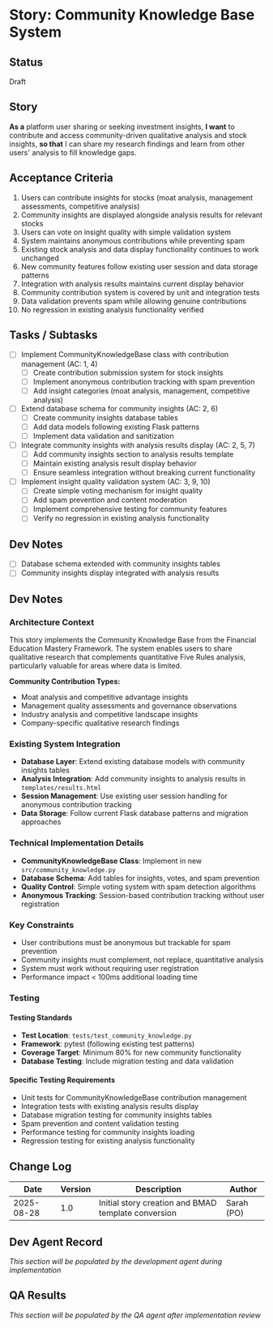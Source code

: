 <!-- Powered by BMAD™ Core -->

# Story: Community Knowledge Base System

## Status

Draft

## Story

**As a** platform user sharing or seeking investment insights,
**I want** to contribute and access community-driven qualitative analysis and stock insights,
**so that** I can share my research findings and learn from other users' analysis to fill knowledge gaps.

## Acceptance Criteria

1. Users can contribute insights for stocks (moat analysis, management assessments, competitive analysis)
2. Community insights are displayed alongside analysis results for relevant stocks
3. Users can vote on insight quality with simple validation system
4. System maintains anonymous contributions while preventing spam
5. Existing stock analysis and data display functionality continues to work unchanged
6. New community features follow existing user session and data storage patterns
7. Integration with analysis results maintains current display behavior
8. Community contribution system is covered by unit and integration tests
9. Data validation prevents spam while allowing genuine contributions
10. No regression in existing analysis functionality verified

## Tasks / Subtasks

- [ ] Implement CommunityKnowledgeBase class with contribution management (AC: 1, 4)
  - [ ] Create contribution submission system for stock insights
  - [ ] Implement anonymous contribution tracking with spam prevention
  - [ ] Add insight categories (moat analysis, management, competitive analysis)
- [ ] Extend database schema for community insights (AC: 2, 6)
  - [ ] Create community insights database tables
  - [ ] Add data models following existing Flask patterns
  - [ ] Implement data validation and sanitization
- [ ] Integrate community insights with analysis results display (AC: 2, 5, 7)
  - [ ] Add community insights section to analysis results template
  - [ ] Maintain existing analysis result display behavior
  - [ ] Ensure seamless integration without breaking current functionality
- [ ] Implement insight quality validation system (AC: 3, 9, 10)
  - [ ] Create simple voting mechanism for insight quality
  - [ ] Add spam prevention and content moderation
  - [ ] Implement comprehensive testing for community features
  - [ ] Verify no regression in existing analysis functionality

## Dev Notes

- [ ] Database schema extended with community insights tables
- [ ] Community insights display integrated with analysis results

## Dev Notes

### Architecture Context

This story implements the Community Knowledge Base from the Financial Education Mastery Framework. The system enables users to share qualitative research that complements quantitative Five Rules analysis, particularly valuable for areas where data is limited.

**Community Contribution Types:**

- Moat analysis and competitive advantage insights
- Management quality assessments and governance observations
- Industry analysis and competitive landscape insights
- Company-specific qualitative research findings

### Existing System Integration

- **Database Layer**: Extend existing database models with community insights tables
- **Analysis Integration**: Add community insights to analysis results in `templates/results.html`
- **Session Management**: Use existing user session handling for anonymous contribution tracking
- **Data Storage**: Follow current Flask database patterns and migration approaches

### Technical Implementation Details

- **CommunityKnowledgeBase Class**: Implement in new `src/community_knowledge.py`
- **Database Schema**: Add tables for insights, votes, and spam prevention
- **Quality Control**: Simple voting system with spam detection algorithms
- **Anonymous Tracking**: Session-based contribution tracking without user registration

### Key Constraints

- User contributions must be anonymous but trackable for spam prevention
- Community insights must complement, not replace, quantitative analysis
- System must work without requiring user registration
- Performance impact < 100ms additional loading time

### Testing

#### Testing Standards

- **Test Location**: `tests/test_community_knowledge.py`
- **Framework**: pytest (following existing test patterns)
- **Coverage Target**: Minimum 80% for new community functionality
- **Database Testing**: Include migration testing and data validation

#### Specific Testing Requirements

- Unit tests for CommunityKnowledgeBase contribution management
- Integration tests with existing analysis results display
- Database migration testing for community insights tables
- Spam prevention and content validation testing
- Performance testing for community insights loading
- Regression testing for existing analysis functionality

## Change Log

| Date       | Version | Description                                         | Author     |
| ---------- | ------- | --------------------------------------------------- | ---------- |
| 2025-08-28 | 1.0     | Initial story creation and BMAD template conversion | Sarah (PO) |

## Dev Agent Record

_This section will be populated by the development agent during implementation_

## QA Results

_This section will be populated by the QA agent after implementation review_
